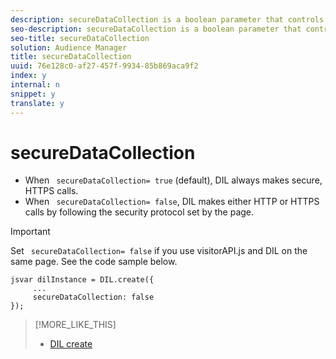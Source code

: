 ```yaml
---
description: secureDataCollection is a boolean parameter that controls how DIL makes calls to the Data Collection Servers (DCS) and Akamai.
seo-description: secureDataCollection is a boolean parameter that controls how DIL makes calls to the Data Collection Servers (DCS) and Akamai.
seo-title: secureDataCollection
solution: Audience Manager
title: secureDataCollection
uuid: 76e128c0-af27-457f-9934-85b869aca9f2
index: y
internal: n
snippet: y
translate: y
---
```


# secureDataCollection


* When ` secureDataCollection= true` (default), DIL always makes secure, HTTPS calls.
* When ` secureDataCollection= false`, DIL makes either HTTP or HTTPS calls by following the security protocol set by the page.

>[!IMPORTANT]
>
>Set ` secureDataCollection= false` if you use visitorAPI.js and DIL on the same page. See the code sample below. 




```
jsvar dilInstance = DIL.create({ 
     ... 
     secureDataCollection: false 
});
```

>[!MORE_LIKE_THIS]
>
>* [ DIL create ](r_dil_create.md#reference_F87131F6C1CC4ECCA064B24B91710FD4)
